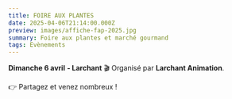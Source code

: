```yaml
---
title: FOIRE AUX PLANTES
date: 2025-04-06T21:14:00.000Z
preview: images/affiche-fap-2025.jpg
summary: Foire aux plantes et marché gourmand
tags: Evènements
---
```

**Dimanche 6 avril**  **\- Larchant**
🎬 Organisé par **Larchant Animation**.

👉 Partagez et venez nombreux !
